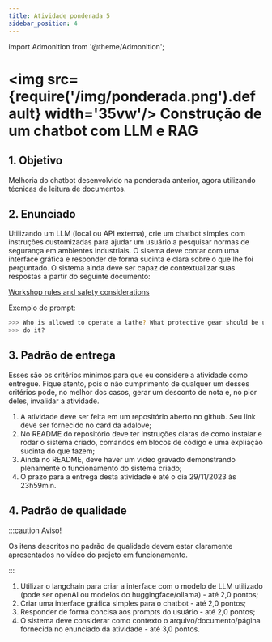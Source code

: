 ```yaml
---
title: Atividade ponderada 5
sidebar_position: 4
---
```

import Admonition from '@theme/Admonition';

# <img src={require('/img/ponderada.png').default} width='35vw'/> Construção de um chatbot com LLM e RAG

## 1. Objetivo
Melhoria do chatbot desenvolvido na ponderada anterior, agora utilizando
técnicas de leitura de documentos.

## 2. Enunciado

Utilizando um LLM (local ou API externa), crie um chatbot simples com
instruções customizadas para ajudar um usuário a pesquisar normas de segurança
em ambientes industriais. O sisema deve contar com uma interface gráfica e
responder de forma sucinta e clara sobre o que lhe foi perguntado. O sistema
ainda deve ser capaz de contextualizar suas respostas a partir do seguinte
documento: 

[Workshop rules and safety
considerations](https://www.deakin.edu.au/students/study-support/faculties/sebe/abe/workshop/rules-safety)

Exemplo de prompt:

```bash
>>> Who is allowed to operate a lathe? What protective gear should be used to
>>> do it?
```

## 3. Padrão de entrega

Esses são os critérios mínimos para que eu considere a atividade como entregue.
Fique atento, pois o não cumprimento de qualquer um desses critérios pode, no
melhor dos casos, gerar um desconto de nota e, no pior deles, invalidar a
atividade.

1. A atividade deve ser feita em um repositório aberto no github. Seu link deve
   ser fornecido no card da adalove;
2. No README do repositório deve ter instruções claras de como instalar e rodar
   o sistema criado, comandos em blocos de código e uma expliação sucinta do
   que fazem;
3. Ainda no README, deve haver um vídeo gravado demonstrando plenamente o
   funcionamento do sistema criado;
4. O prazo para a entrega desta atividade é até o dia 29/11/2023 às 23h59min.

## 4. Padrão de qualidade

:::caution Aviso!

Os itens descritos no padrão de qualidade devem estar claramente apresentados
no vídeo do projeto em funcionamento.

:::

1. Utilizar o langchain para criar a interface com o modelo de LLM utilizado
   (pode ser openAI ou modelos do huggingface/ollama) - até 2,0 pontos;
2. Criar uma interface gráfica simples para o chatbot - até 2,0 pontos;
3. Responder de forma concisa aos prompts do usuário - até 2,0 pontos;
4. O sistema deve considerar como contexto o arquivo/documento/página fornecida
   no enunciado da atividade - até 3,0 pontos.

